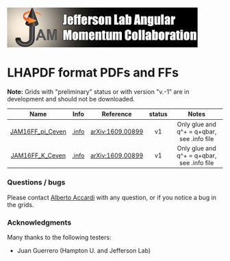 ![jamlogo](../gallery/jam.jpg)

# LHAPDF format PDFs and FFs 
 
**Note:** Grids with "preliminary" status or with version "v.-1" are in development and should not be downloaded.

| Name                                         | Info                                            | Reference                                                      | status | Notes                                       |
| :--:                                         | :--:                                            | :--:                                                           | :--:   | :--:                                        |
| [JAM16FF_pi_Ceven](zip/JAM16FF_pi_Ceven.zip) | [.info](JAM16FF_pi_Ceven/JAM16FF_pi_Ceven.info) | [arXiv:1609.00899](http://inspirehep.net/record/1485196?ln=en) | v1     | Only glue and q^+ = q+qbar, see .info file  |
| [JAM16FF_K_Ceven](zip/JAM16FF_K_Ceven.zip)   | [.info](JAM16FF_K_Ceven/JAM16FF_K_Ceven.info)   | [arXiv:1609.00899](http://inspirehep.net/record/1485196?ln=en) | v1     | Only glue and q^+ = q+qbar, see .info file  |


### Questions / bugs

Please contact [Alberto Accardi](mailto:accardi@jlab.org)
with any question, or if you notice a bug in the grids.


### Acknowledgments

Many thanks to the following testers:
* Juan Guerrero (Hampton U. and Jefferson Lab)
